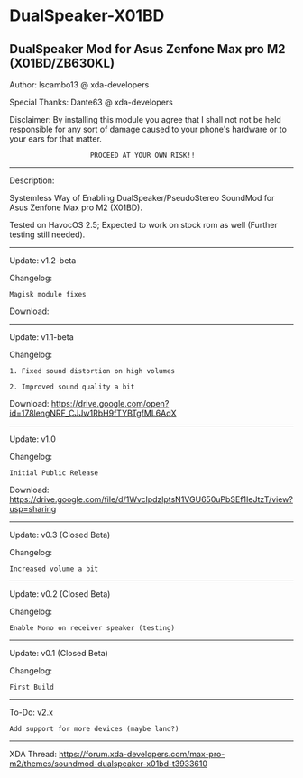 # DualSpeaker-X01BD
 DualSpeaker Mod for Asus Zenfone Max pro M2 (X01BD/ZB630KL)
------------------------------------------------------------
Author: lscambo13 @ xda-developers

Special Thanks: Dante63 @ xda-developers


Disclaimer:	By installing this module you agree that I
		shall not not be held responsible for any
		sort of damage caused to your phone's
		hardware or to your ears for that matter.
		
						PROCEED AT YOUR OWN RISK!!
------------------------------------------------------------

Description:

Systemless Way of Enabling DualSpeaker/PseudoStereo SoundMod 
for Asus Zenfone Max pro M2 (X01BD).

Tested on HavocOS 2.5; Expected to work on stock rom as well
(Further testing still needed).

------------------------------------------------------------

Update: v1.2-beta
 
Changelog:	

	Magisk module fixes

Download: 

------------------------------------------------------------

Update: v1.1-beta
 
Changelog:	

	1. Fixed sound distortion on high volumes

	2. Improved sound quality a bit

Download: https://drive.google.com/open?id=178lengNRF_CJJw1RbH9fTYBTgfML6AdX

------------------------------------------------------------

Update: v1.0
 
Changelog:	
	
	Initial Public Release

Download: https://drive.google.com/file/d/1WvclpdzlptsN1VGU650uPbSEf1IeJtzT/view?usp=sharing

------------------------------------------------------------

Update: v0.3 (Closed Beta)

Changelog:	

	Increased volume a bit

-----------------------------------------------------------

Update: v0.2 (Closed Beta)

Changelog:	
	
	Enable Mono on receiver speaker (testing)

-----------------------------------------------------------

Update: v0.1 (Closed Beta)

Changelog: 	
	
	First Build

-----------------------------------------------------------

To-Do:	v2.x

	Add support for more devices (maybe land?)


-----------------------------------------------------------
XDA Thread: https://forum.xda-developers.com/max-pro-m2/themes/soundmod-dualspeaker-x01bd-t3933610
